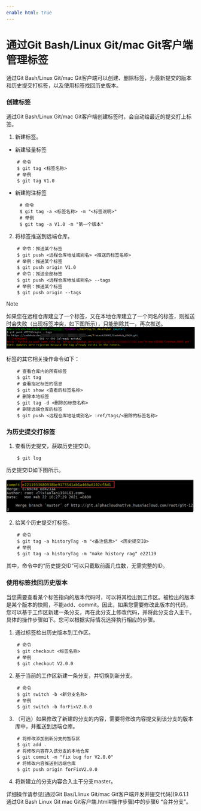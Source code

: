 ```yaml
---
enable html: true
---
```

# 通过Git Bash/Linux Git/mac Git客户端管理标签

通过Git Bash/Linux Git/mac Git客户端可以创建、删除标签，为最新提交的版本和历史提交打标签，以及使用标签找回历史版本。

### 创建标签

通过Git Bash/Linux Git/mac Git客户端创建标签时，会自动给最近的提交打上标签。
1. 新建标签。
  * 新建轻量标签
```
    # 命令
    $ git tag <标签名称>
    # 举例
    $ git tag V1.0
```
  * 新建附注标签
```
     # 命令
     $ git tag -a <标签名称> -m "<标签说明>"
     # 举例
     $ git tag -a V1.0 -m "第一个版本"
```
2. 将标签推送到远端仓库。
```
    # 命令：推送某个标签
    $ git push <远程仓库地址或别名> <推送的标签名称>
    # 举例：推送某个标签
    $ git push origin V1.0
    # 命令：推送全部标签
    $ git push <远程仓库地址或别名> --tags
    # 举例：推送某个标签
    $ git push origin --tags
```
> [!NOTE]
> 如果您在远程仓库建立了一个标签，又在本地仓库建立了一个同名的标签，则推送时会失败（出现标签冲突，如下图所示），只能删除其一，再次推送。
> ![](fig/git-标签-02.png)


标签的其它相关操作命令如下：
```
    # 查看仓库内的所有标签
    $ git tag
    # 查看指定标签的信息
    $ git show <查看的标签名称>
    # 删除本地标签
    $ git tag -d <删除的标签名称>
    # 删除远端仓库的标签
    $ git push <远程仓库地址或别名> :ref/tags/<删除的标签名称>
```

### 为历史提交打标签
1. 查看历史提交，获取历史提交ID。
```
    $ git log
```

  历史提交ID如下图所示。
  
  ![](fig/git-标签-03.png)

2.  给某个历史提交打标签。
```
    # 命令
    $ git tag -a historyTag -m "<备注信息>" <历史提交ID>
    # 举例
    $ git tag -a historyTag -m "make history rag" e22119
```

  其中，命令中的“历史提交ID”可以只截取前面几位数，无需完整的ID。


### 使用标签找回历史版本
当您需要查看某个标签指向的版本代码时，可以将其检出到工作区。被检出的版本是某个版本的快照，不能add、commit。因此，如果您需要修改此版本的代码，您可以基于工作区新建一条分支，再在此分支上修改代码，并将此分支合入主干。具体的操作步骤如下。您可以根据实际情况选择执行相应的步骤。

1.  通过标签检出历史版本到工作区。
```
    # 命令
    $ git checkout <标签名称>
    # 举例
    $ git checkout V2.0.0
```
2. 基于当前的工作区新建一条分支，并切换到新分支。
```
    # 命令
    $ git switch -b <新分支名称>
    # 举例
    $ git switch -b forFixV2.0.0
```
3. （可选）如果修改了新建的分支的内容，需要将修改内容提交到该分支的版本库中，并推送到远端仓库。
```
    # 将修改添加到新分支的暂存区
    $ git add .                           
    # 将修改内容存入该分支的本地仓库
    $ git commit -m "fix bug for V2.0.0"
    # 将修改内容推送到远端仓库
    $ git push origin forFixV2.0.0
```
4. 将新建立的分支内容合入主干分支master。
  
  详细操作请参见[通过Git Bas/Llinux Git/mac Git客户端开发并提交代码](9.6.1.1 通过Git Bash Linux Git mac Git客户端.html#操作步骤)中的步骤6 “合并分支”。
